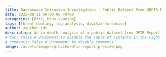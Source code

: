 ```yaml
---
title: Ransomware Intrusion Investigation - Public Dataset From @DFIR-Report To Hire Analysts. 
date: 2025-09-11 00:00:00 +0700  
categories: [dfir, blue-teaming]  
tags: [threat-hunting, log-analysis, digital-forensics]  
author: <author_id>  
description: An in-depth analysis of a public dataset from DFIR Report to uncover the tactics, techniques, and procedures (TTPs) of a ransomware intrusion.
# toc: false # Uncomment to disable the Table of Contents in the right panel
# comments: false # Uncomment to disable comments
image: /assets/images/preview/dfir-report-preview.png
---
```



